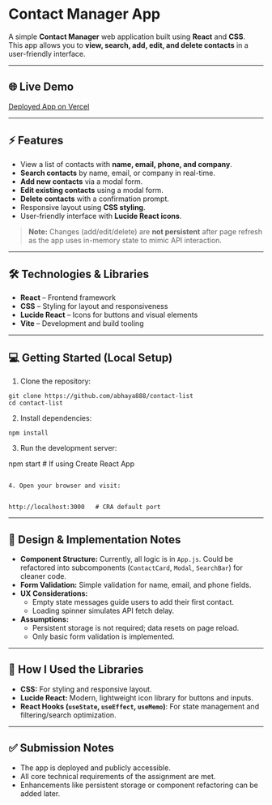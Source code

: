 # Contact Manager App

A simple **Contact Manager** web application built using **React** and **CSS**.  
This app allows you to **view, search, add, edit, and delete contacts** in a user-friendly interface.

---

## 🌐 Live Demo

[Deployed App on Vercel](https://contact-list-tau-ivory.vercel.app/)

---

## ⚡ Features

- View a list of contacts with **name, email, phone, and company**.  
- **Search contacts** by name, email, or company in real-time.  
- **Add new contacts** via a modal form.  
- **Edit existing contacts** using a modal form.  
- **Delete contacts** with a confirmation prompt.  
- Responsive layout using **CSS styling**.  
- User-friendly interface with **Lucide React icons**.

> **Note:** Changes (add/edit/delete) are **not persistent** after page refresh as the app uses in-memory state to mimic API interaction.

---

## 🛠 Technologies & Libraries

- **React** – Frontend framework  
- **CSS** – Styling for layout and responsiveness  
- **Lucide React** – Icons for buttons and visual elements  
- **Vite** – Development and build tooling  

---

## 💻 Getting Started (Local Setup)

1. Clone the repository:

```
git clone https://github.com/abhaya888/contact-list
cd contact-list
```

2. Install dependencies:

```
npm install
```

3. Run the development server:


npm start     # If using Create React App
```

4. Open your browser and visit:


http://localhost:3000   # CRA default port
```

---

## 🎨 Design & Implementation Notes

- **Component Structure:** Currently, all logic is in `App.js`. Could be refactored into subcomponents (`ContactCard`, `Modal`, `SearchBar`) for cleaner code.  
- **Form Validation:** Simple validation for name, email, and phone fields.  
- **UX Considerations:**  
  - Empty state messages guide users to add their first contact.  
  - Loading spinner simulates API fetch delay.  
- **Assumptions:**  
  - Persistent storage is not required; data resets on page reload.  
  - Only basic form validation is implemented.

---

## 📌 How I Used the Libraries

- **CSS:** For styling and responsive layout.  
- **Lucide React:** Modern, lightweight icon library for buttons and inputs.  
- **React Hooks (`useState`, `useEffect`, `useMemo`)**: For state management and filtering/search optimization.

---

## ✅ Submission Notes

- The app is deployed and publicly accessible.  
- All core technical requirements of the assignment are met.  
- Enhancements like persistent storage or component refactoring can be added later.
